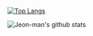 [![Top Langs](https://github-readme-stats.vercel.app/api/top-langs/?username=Jeon-man&layout=compact)](https://github.com/Jeon-man/github-readme-stats)

![Jeon-man's github stats](https://github-readme-stats.vercel.app/api?username=Jeon-man&show_icons=true&theme=dark)
